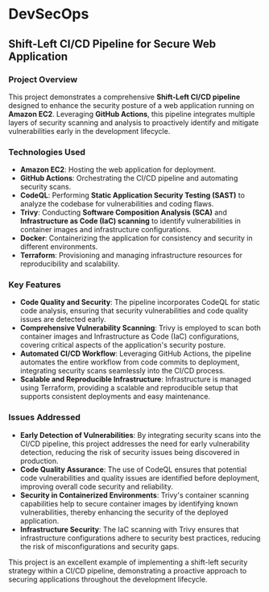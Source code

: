 # DevSecOps

Shift-Left CI/CD Pipeline for Secure Web Application
----------------------------------------------------

### Project Overview

This project demonstrates a comprehensive **Shift-Left CI/CD pipeline** designed to enhance the security posture of a web application running on **Amazon EC2**. Leveraging **GitHub Actions**, this pipeline integrates multiple layers of security scanning and analysis to proactively identify and mitigate vulnerabilities early in the development lifecycle.

### Technologies Used

-   **Amazon EC2**: Hosting the web application for deployment.
-   **GitHub Actions**: Orchestrating the CI/CD pipeline and automating security scans.
-   **CodeQL**: Performing **Static Application Security Testing (SAST)** to analyze the codebase for vulnerabilities and coding flaws.
-   **Trivy**: Conducting **Software Composition Analysis (SCA)** and **Infrastructure as Code (IaC) scanning** to identify vulnerabilities in container images and infrastructure configurations.
-   **Docker**: Containerizing the application for consistency and security in different environments.
-   **Terraform**: Provisioning and managing infrastructure resources for reproducibility and scalability.

### Key Features

-   **Code Quality and Security**: The pipeline incorporates CodeQL for static code analysis, ensuring that security vulnerabilities and code quality issues are detected early.
-   **Comprehensive Vulnerability Scanning**: Trivy is employed to scan both container images and Infrastructure as Code (IaC) configurations, covering critical aspects of the application's security posture.
-   **Automated CI/CD Workflow**: Leveraging GitHub Actions, the pipeline automates the entire workflow from code commits to deployment, integrating security scans seamlessly into the CI/CD process.
-   **Scalable and Reproducible Infrastructure**: Infrastructure is managed using Terraform, providing a scalable and reproducible setup that supports consistent deployments and easy maintenance.

### Issues Addressed

-   **Early Detection of Vulnerabilities**: By integrating security scans into the CI/CD pipeline, this project addresses the need for early vulnerability detection, reducing the risk of security issues being discovered in production.
-   **Code Quality Assurance**: The use of CodeQL ensures that potential code vulnerabilities and quality issues are identified before deployment, improving overall code security and reliability.
-   **Security in Containerized Environments**: Trivy's container scanning capabilities help to secure container images by identifying known vulnerabilities, thereby enhancing the security of the deployed application.
-   **Infrastructure Security**: The IaC scanning with Trivy ensures that infrastructure configurations adhere to security best practices, reducing the risk of misconfigurations and security gaps.

This project is an excellent example of implementing a shift-left security strategy within a CI/CD pipeline, demonstrating a proactive approach to securing applications throughout the development lifecycle.
